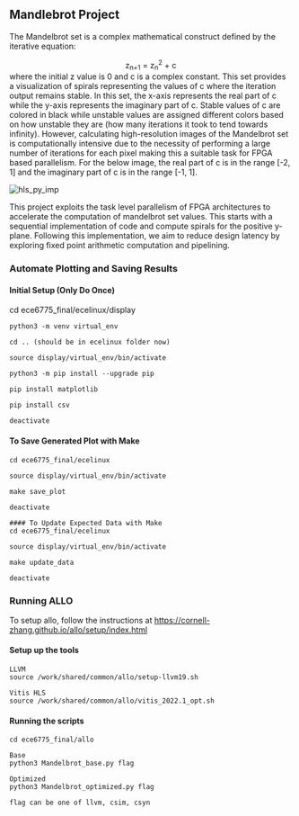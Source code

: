 ## Mandlebrot Project

The Mandelbrot set is a complex mathematical construct defined by the iterative equation:
<div align="center">
  z<sub>n+1</sub> = z<sub>n</sub><sup>2</sup> + c
</div>
where the initial z value is 0 and c is a complex constant. This set provides a visualization of spirals representing the values of c where the iteration output remains stable. In this set, the x-axis represents the real part of c while the y-axis represents the imaginary part of c. Stable values of c are colored in black while unstable values are assigned different colors based on how unstable they are (how many iterations it took to tend towards infinity). However, calculating high-resolution images of the Mandelbrot set is computationally intensive due to the necessity of performing a large number of iterations for each pixel making this a suitable task for FPGA based parallelism. For the below image, the real part of c is in the range [-2, 1] and the imaginary part of c is in the range [-1, 1].

![hls_py_imp](https://github.com/user-attachments/assets/20d663e7-8fb4-45b6-95c0-0eed03e70cab)

This project exploits the task level parallelism of FPGA architectures to accelerate the computation of mandelbrot set values. This starts with a sequential implementation of code and compute spirals for the positive y-plane. Following this implementation, we aim to reduce design latency by exploring fixed point arithmetic computation and pipelining.

### Automate Plotting and Saving Results
#### Initial Setup (Only Do Once)
cd ece6775_final/ecelinux/display
```
python3 -m venv virtual_env

cd .. (should be in ecelinux folder now)

source display/virtual_env/bin/activate

python3 -m pip install --upgrade pip

pip install matplotlib

pip install csv

deactivate
```

#### To Save Generated Plot with Make
```
cd ece6775_final/ecelinux

source display/virtual_env/bin/activate

make save_plot

deactivate

#### To Update Expected Data with Make
cd ece6775_final/ecelinux

source display/virtual_env/bin/activate

make update_data

deactivate
```
### Running ALLO
To setup allo, follow the instructions at https://cornell-zhang.github.io/allo/setup/index.html

#### Setup up the tools
```
LLVM
source /work/shared/common/allo/setup-llvm19.sh

Vitis HLS
source /work/shared/common/allo/vitis_2022.1_opt.sh

```
#### Running the scripts

```
cd ece6775_final/allo

Base
python3 Mandelbrot_base.py flag

Optimized
python3 Mandelbrot_optimized.py flag

flag can be one of llvm, csim, csyn
```
